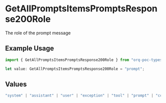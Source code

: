 # GetAllPromptsItemsPromptsResponse200Role

The role of the prompt message

## Example Usage

```typescript
import { GetAllPromptsItemsPromptsResponse200Role } from "orq-poc-typescript-multi-env-version/models/operations";

let value: GetAllPromptsItemsPromptsResponse200Role = "prompt";
```

## Values

```typescript
"system" | "assistant" | "user" | "exception" | "tool" | "prompt" | "correction" | "expected_output"
```